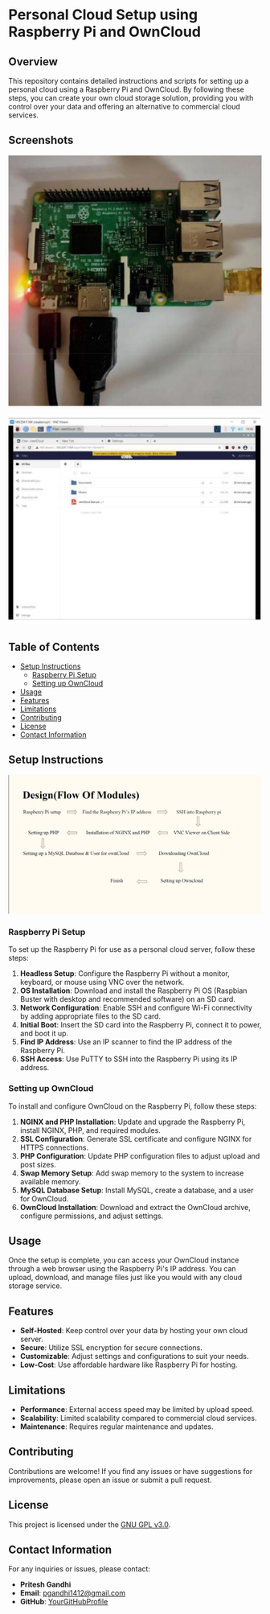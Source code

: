 # Personal Cloud Setup using Raspberry Pi and OwnCloud

## Overview

This repository contains detailed instructions and scripts for setting up a personal cloud using a Raspberry Pi and OwnCloud. By following these steps, you can create your own cloud storage solution, providing you with control over your data and offering an alternative to commercial cloud services.

## Screenshots

![Alt Text](screenshots/raspberry.png)

![Alt Text](screenshots/storage.png)

## Table of Contents

- [Setup Instructions](#setup-instructions)
  - [Raspberry Pi Setup](#raspberry-pi-setup)
  - [Setting up OwnCloud](#setting-up-owncloud)
- [Usage](#usage)
- [Features](#features)
- [Limitations](#limitations)
- [Contributing](#contributing)
- [License](#license)
- [Contact Information](#contact-information)

## Setup Instructions

![Alt Text](screenshots/design.png)

### Raspberry Pi Setup

To set up the Raspberry Pi for use as a personal cloud server, follow these steps:

1. **Headless Setup**: Configure the Raspberry Pi without a monitor, keyboard, or mouse using VNC over the network.
2. **OS Installation**: Download and install the Raspberry Pi OS (Raspbian Buster with desktop and recommended software) on an SD card.
3. **Network Configuration**: Enable SSH and configure Wi-Fi connectivity by adding appropriate files to the SD card.
4. **Initial Boot**: Insert the SD card into the Raspberry Pi, connect it to power, and boot it up.
5. **Find IP Address**: Use an IP scanner to find the IP address of the Raspberry Pi.
6. **SSH Access**: Use PuTTY to SSH into the Raspberry Pi using its IP address.

### Setting up OwnCloud

To install and configure OwnCloud on the Raspberry Pi, follow these steps:

1. **NGINX and PHP Installation**: Update and upgrade the Raspberry Pi, install NGINX, PHP, and required modules.
2. **SSL Configuration**: Generate SSL certificate and configure NGINX for HTTPS connections.
3. **PHP Configuration**: Update PHP configuration files to adjust upload and post sizes.
4. **Swap Memory Setup**: Add swap memory to the system to increase available memory.
5. **MySQL Database Setup**: Install MySQL, create a database, and a user for OwnCloud.
6. **OwnCloud Installation**: Download and extract the OwnCloud archive, configure permissions, and adjust settings.

## Usage

Once the setup is complete, you can access your OwnCloud instance through a web browser using the Raspberry Pi's IP address. You can upload, download, and manage files just like you would with any cloud storage service.

## Features

- **Self-Hosted**: Keep control over your data by hosting your own cloud server.
- **Secure**: Utilize SSL encryption for secure connections.
- **Customizable**: Adjust settings and configurations to suit your needs.
- **Low-Cost**: Use affordable hardware like Raspberry Pi for hosting.

## Limitations

- **Performance**: External access speed may be limited by upload speed.
- **Scalability**: Limited scalability compared to commercial cloud services.
- **Maintenance**: Requires regular maintenance and updates.

## Contributing

Contributions are welcome! If you find any issues or have suggestions for improvements, please open an issue or submit a pull request.

## License

This project is licensed under the [GNU GPL v3.0](LICENSE).

## Contact Information

For any inquiries or issues, please contact:
- **Pritesh Gandhi**
- **Email**: pgandhi1412@gmail.com
- **GitHub**: [YourGitHubProfile](https://github.com/Devil-Code)


